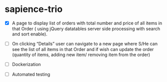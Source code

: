 # sapience-trio

- [x] A page to display list of orders with total number and price of all
items in that Order ( using jQuery datatables server side processing
with search and sort enable).
  
- [ ] On clicking “Details” user can navigate to a new page where S/He
can see the list of all items in that Order and if wish can update the order
(quantity of items, adding new item/ removing item from the order)
  
- [ ] Dockerization
- [ ] Automated testing
